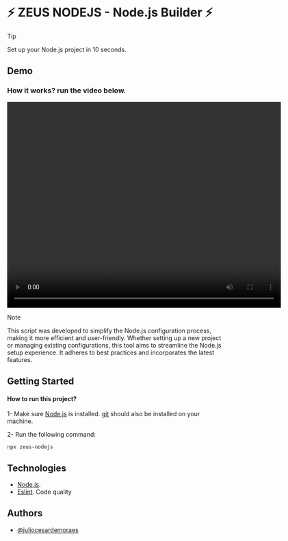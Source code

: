 # ⚡ ZEUS NODEJS - Node.js Builder ⚡

> [!TIP]
> Set up your Node.js project in 10 seconds.

## Demo

### How it works? run the video below.

<video width="640" height="480" controls>

  <source src="en.mp4" type="video/mp4">
</video>

> [!NOTE]  
> This script was developed to simplify the Node.js configuration process, making it more efficient and user-friendly. Whether setting up a new project or managing existing configurations, this tool aims to streamline the Node.js setup experience. It adheres to best practices and incorporates the latest features.

## Getting Started

#### How to run this project?

1- Make sure [Node.js](https://nodejs.org/en) is installed. [git](https://git-scm.com/) should also be installed on your machine.

2- Run the following command:

```
npx zeus-nodejs
```

## Technologies

- [Node.js](https://nodejs.org/en).
- [Eslint](https://eslint.org/). Code quality

## Authors

- [@juliocesardemoraes](https://www.github.com/juliocesardemoraes)
